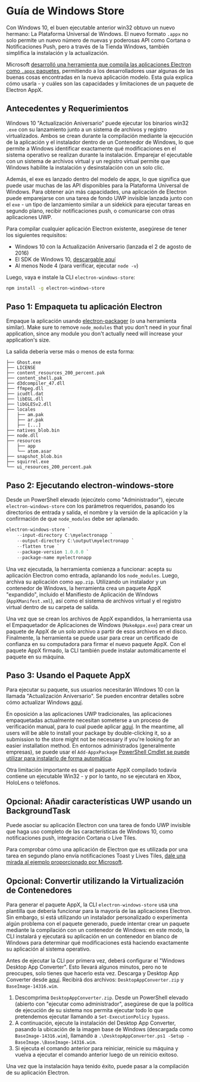 # Guía de Windows Store

Con Windows 10, el buen ejecutable anterior win32 obtuvo un nuevo hermano: La Plataforma Universal de Windows. El nuevo formato `.appx` no solo permite un nuevo número de nuevas y poderosas API como Cortana o Notificaciones Push, pero a través de la Tienda Windows, también simplifica la instalación y la actualización.

Microsoft [desarrolló una herramienta que compila las aplicaciones Electron como `.appx` paquetes](https://github.com/catalystcode/electron-windows-store), permitiendo a los desarrolladores usar algunas de las buenas cosas encontradas en la nueva aplicación modelo. Esta guía explica cómo usarla - y cuáles son las capacidades y limitaciones de un paquete de Electron AppX.

## Antecedentes y Requerimientos

Windows 10 "Actualización Aniversario" puede ejecutar los binarios win32 `.exe` con su lanzamiento junto a un sistema de archivos y registro virtualizados. Ambos se crean durante la compilación mediante la ejecución de la aplicación y el instalador dentro de un Contenedor de Windows, lo que permite a Windows identificar exactamente qué modificaciones en el sistema operativo se realizan durante la instalación. Emparejar el ejecutable con un sistema de archivos virtual y un registro virtual permite que Windows habilite la instalación y desinstalación con un solo clic.

Además, el exe es lanzado dentro del modelo de appx, lo que significa que puede usar muchas de las API disponibles para la Plataforma Universal de Windows. Para obtener aún más capacidades, una aplicación de Electron puede emparejarse con una tarea de fondo UWP invisible lanzada junto con el `exe` - un tipo de lanzamiento similar a un sidekick para ejecutar tareas en segundo plano, recibir notificaciones push, o comunicarse con otras aplicaciones UWP.

Para compilar cualquier aplicación Electron existente, asegúrese de tener los siguientes requisitos:

* Windows 10 con la Actualización Aniversario (lanzada el 2 de agosto de 2016)
* El SDK de Windows 10, [descargable aquí](https://developer.microsoft.com/en-us/windows/downloads/windows-10-sdk)
* Al menos Node 4 (para verificar, ejecutar `node -v`)

Luego, vaya e instale la CLI `electron-windows-store`:

```sh
npm install -g electron-windows-store
```

## Paso 1: Empaqueta tu aplicación Electron

Empaque la aplicación usando [electron-packager](https://github.com/electron-userland/electron-packager) (o una herramienta similar). Make sure to remove `node_modules` that you don't need in your final application, since any module you don't actually need will increase your application's size.

La salida debería verse más o menos de esta forma:

```text
├── Ghost.exe
├── LICENSE
├── content_resources_200_percent.pak
├── content_shell.pak
├── d3dcompiler_47.dll
├── ffmpeg.dll
├── icudtl.dat
├── libEGL.dll
├── libGLESv2.dll
├── locales
│   ├── am.pak
│   ├── ar.pak
│   ├── [...]
├── natives_blob.bin
├── node.dll
├── resources
│   ├── app
│   └── atom.asar
├── snapshot_blob.bin
├── squirrel.exe
└── ui_resources_200_percent.pak
```

## Paso 2: Ejecutando electron-windows-store

Desde un PowerShell elevado (ejecútelo como "Administrador"), ejecute `electron-windows-store` con los parámetros requeridos, pasando los directorios de entrada y salida, el nombre y la versión de la aplicación y la confirmación de que `node_modules` debe ser aplanado.

```powershell
electron-windows-store `
    --input-directory C:\myelectronapp `
    --output-directory C:\output\myelectronapp `
    --flatten true `
    --package-version 1.0.0.0 `
    --package-name myelectronapp
```

Una vez ejecutada, la herramienta comienza a funcionar: acepta su aplicación Electron como entrada, aplanando los `node_modules`. Luego, archiva su aplicación como `app.zip`. Utilizando un instalador y un contenedor de Windows, la herramienta crea un paquete AppX "expandido", incluido el Manifiesto de Aplicación de Windows (`AppXManifest.xml`), así como el sistema de archivos virtual y el registro virtual dentro de su carpeta de salida.

Una vez que se crean los archivos de AppX expandidos, la herramienta usa el Empaquetador de Aplicaciones de Windows (`MakeAppx.exe`) para crear un paquete de AppX de un solo archivo a partir de esos archivos en el disco. Finalmente, la herramienta se puede usar para crear un certificado de confianza en su computadora para firmar el nuevo paquete AppX. Con el paquete AppX firmado, la CLI también puede instalar automáticamente el paquete en su máquina.

## Paso 3: Usando el Paquete AppX

Para ejecutar su paquete, sus usuarios necesitarán Windows 10 con la llamada "Actualización Aniversario". Se pueden encontrar detalles sobre cómo actualizar Windows [aquí](https://blogs.windows.com/windowsexperience/2016/08/02/how-to-get-the-windows-10-anniversary-update).

En oposición a las aplicaciones UWP tradicionales, las aplicaciones empaquetadas actualmente necesitan someterse a un proceso de verificación manual, para lo cual puede aplicar [aquí](https://developer.microsoft.com/en-us/windows/projects/campaigns/desktop-bridge). In the meantime, all users will be able to install your package by double-clicking it, so a submission to the store might not be necessary if you're looking for an easier installation method. En entornos administrados (generalmente empresas), se puede usar el `Add-AppxPackage` [PowerShell Cmdlet se puede utilizar para instalarlo de forma automática](https://technet.microsoft.com/en-us/library/hh856048.aspx).

Otra limitación importante es que el paquete AppX compilado todavía contiene un ejecutable Win32 - y por lo tanto, no se ejecutará en Xbox, HoloLens o teléfonos.

## Opcional: Añadir características UWP usando un BackgroundTask

Puede asociar su aplicación Electron con una tarea de fondo UWP invisible que haga uso completo de las características de Windows 10, como notificaciones push, integración Cortana o Live Tiles.

Para comprobar cómo una aplicación de Electron que es utilizada por una tarea en segundo plano envía notificaciones Toast y Lives Tiles, [dale una mirada al ejemplo proporcionado por Microsoft](https://github.com/felixrieseberg/electron-uwp-background).

## Opcional: Convertir utilizando la Virtualización de Contenedores

Para generar el paquete AppX, la CLI `electron-windows-store` usa una plantilla que debería funcionar para la mayoría de las aplicaciones Electron. Sin embargo, si está utilizando un instalador personalizado o experimenta algún problema con el paquete generado, puede intentar crear un paquete mediante la compilación con un contenedor de Windows: en este modo, la CLI instalará y ejecutará su aplicación en un contenedor en blanco de Windows para determinar qué modificaciones está haciendo exactamente su aplicación al sistema operativo.

Antes de ejecutar la CLI por primera vez, deberá configurar el "Windows Desktop App Converter". Esto llevará algunos minutos, pero no te preocupes, solo tienes que hacerlo esta vez. Descarga y Desktop App Converter desde [aquí](https://docs.microsoft.com/en-us/windows/uwp/porting/desktop-to-uwp-run-desktop-app-converter). Recibirá dos archivos: `DesktopAppConverter.zip` y `BaseImage-14316.wim`.

1. Descomprima `DesktopAppConverter.zip`. Desde un PowerShell elevado (abierto con "ejecutar como administrador", asegúrese de que la política de ejecución de su sistema nos permita ejecutar todo lo que pretendemos ejecutar llamando a `Set-ExecutionPolicy bypass`.
2. A continuación, ejecute la instalación del Desktop App Converter, pasando la ubicación de la imagen base de Windows (descargada como `BaseImage-14316.wim`), llamando a `.\DesktopAppConverter.ps1 -Setup -BaseImage.\BaseImage-14316.wim`.
3. Si ejecuta el comando anterior para reiniciar, reinicie su máquina y vuelva a ejecutar el comando anterior luego de un reinicio exitoso.

Una vez que la instalación haya tenido éxito, puede pasar a la compilación de su aplicación Electron.